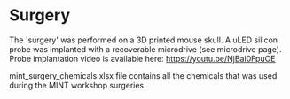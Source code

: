 # Surgery

The 'surgery' was performed on a 3D printed mouse skull. A uLED silicon probe was implanted with a recoverable microdrive (see microdrive page).
Probe implantation video is available here: https://youtu.be/NjBai0FpuOE 

mint_surgery_chemicals.xlsx file contains all the chemicals that was used during the MINT workshop surgeries.
